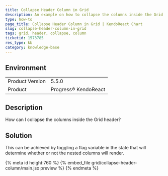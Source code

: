```yaml
---
title: Collapse Header Column in Grid
description: An example on how to collapse the columns inside the Grid header.
type: how-to
page_title: Collapse Header Column in Grid | KendoReact Chart
slug: collapse-header-column-in-grid
tags: grid, header, collapse, column
ticketid: 1573785
res_type: kb
category: knowledge-base
---
```


## Environment

<table>
	<tbody>
		<tr>
			<td>Product Version</td>
			<td>5.5.0</td>
		</tr>
		<tr>
			<td>Product</td>
			<td>Progress® KendoReact</td>
		</tr>
	</tbody>
</table>


## Description

How can I collapse the columns inside the Grid header?

## Solution

This can be achieved by toggling a flag variable in the state that will determine whether or not the nested columns will render.

{% meta id height:760 %}
{% embed_file grid/collapse-header-column/main.jsx preview %}
{% endmeta %}
